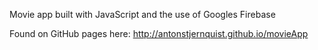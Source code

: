 Movie app built with JavaScript and the use of Googles Firebase

Found on GitHub pages here: http://antonstjernquist.github.io/movieApp
